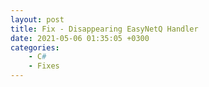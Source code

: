 ```yaml
---
layout: post
title: Fix - Disappearing EasyNetQ Handler
date: 2021-05-06 01:35:05 +0300
categories:
    - C#
    - Fixes
---
```


